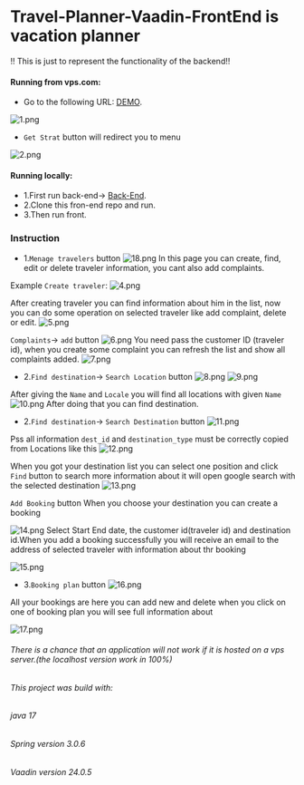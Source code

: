 # Travel-Planner-Vaadin-FrontEnd is vacation planner
!! This is just to represent the functionality of the backend!!


#### Running from vps.com:
- Go to the following URL: [DEMO](http://vps-7c561477.vps.ovh.net:8081/maninView).

![1.png](src%2Fmain%2Fresources%2Fimages%2F1.png)
- `Get Strat` button will redirect you to menu

![2.png](src%2Fmain%2Fresources%2Fimages%2F2.png)

#### Running locally:
- 1.First run back-end-> [Back-End](https://github.com/domKul/Travel-Planner).
- 2.Clone this fron-end repo and run.
- 3.Then run front.
 
### Instruction

- 1.`Menage travelers` button 
![18.png](src%2Fmain%2Fresources%2Fimages%2F18.png)
In this page you can create, find, edit or delete traveler information, you cant also add complaints.


Example `Create traveler`:
![4.png](src%2Fmain%2Fresources%2Fimages%2F4.png)

After creating traveler you can find information about him in the list, now you can do some operation on selected traveler like add complaint, delete or edit.
![5.png](src%2Fmain%2Fresources%2Fimages%2F5.png)

`Complaints`-> `add` button
![6.png](src%2Fmain%2Fresources%2Fimages%2F6.png)
You need pass the customer ID (traveler id), when you create some complaint you can refresh the list and show all complaints added.
![7.png](src%2Fmain%2Fresources%2Fimages%2F7.png)


- 2.`Find destination`-> `Search Location` button
![8.png](src%2Fmain%2Fresources%2Fimages%2F8.png)
![9.png](src%2Fmain%2Fresources%2Fimages%2F9.png)


After giving the `Name` and `Locale` you will find all locations with given `Name`
![10.png](src%2Fmain%2Fresources%2Fimages%2F10.png)
After doing that you can find destination.

- 2.`Find destination`-> `Search Destination` button
![11.png](src%2Fmain%2Fresources%2Fimages%2F11.png)

Pss all information `dest_id` and `destination_type` must be correctly copied from Locations like this
![12.png](src%2Fmain%2Fresources%2Fimages%2F12.png)

When you got your destination list you can select one position and click `Find` button to search more information about it will open google search with the selected destination
![13.png](src%2Fmain%2Fresources%2Fimages%2F13.png)

`Add Booking` button
When you choose your destination you can create a booking

![14.png](src%2Fmain%2Fresources%2Fimages%2F14.png)
Select Start End date, the customer id(traveler id) and destination id.When you add a booking successfully you will receive an email to the
address of selected traveler with information about thr booking

![15.png](src%2Fmain%2Fresources%2Fimages%2F15.png)

- 3.`Booking plan` button
![16.png](src%2Fmain%2Fresources%2Fimages%2F16.png)

All your bookings are here you can add new and delete when you click on one of booking plan you will see full information about

![17.png](src%2Fmain%2Fresources%2Fimages%2F17.png)
###### There is a chance that an application will not work if it is hosted on a vps server.(the localhost version work in 100%)
###### This project was build with:
###### java 17
###### Spring version 3.0.6
###### Vaadin version 24.0.5

 
